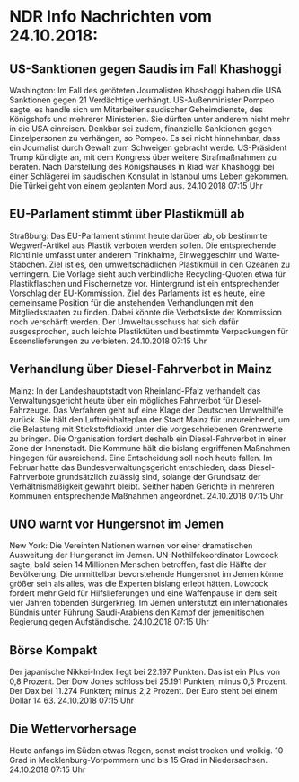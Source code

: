 # NDR Info Nachrichten vom 24.10.2018:


## US-Sanktionen gegen Saudis im Fall Khashoggi
Washington:	Im Fall des getöteten Journalisten Khashoggi haben die USA Sanktionen gegen 21 Verdächtige verhängt. US-Außenminister Pompeo sagte, es handle sich um Mitarbeiter saudischer Geheimdienste, des Königshofs und mehrerer Ministerien. Sie dürften unter anderem nicht mehr in die USA einreisen. Denkbar sei zudem, finanzielle Sanktionen gegen Einzelpersonen zu verhängen, so Pompeo. Es sei nicht hinnehmbar, dass ein Journalist durch Gewalt zum Schweigen gebracht werde. US-Präsident Trump kündigte an, mit dem Kongress über weitere Strafmaßnahmen zu beraten. Nach Darstellung des Königshauses in Riad war Khashoggi bei einer Schlägerei im saudischen Konsulat in Istanbul ums Leben gekommen. Die Türkei geht von einem geplanten Mord aus. 24.10.2018 07:15 Uhr 

## EU-Parlament stimmt über Plastikmüll ab
Straßburg: Das EU-Parlament stimmt heute darüber ab, ob bestimmte Wegwerf-Artikel aus Plastik verboten werden sollen. Die entsprechende Richtlinie umfasst unter anderem Trinkhalme, Einweggeschirr und Watte-Stäbchen. Ziel ist es, den umweltschädlichen Plastikmüll in den Ozeanen zu verringern. Die Vorlage sieht auch verbindliche Recycling-Quoten etwa für Plastikflaschen und Fischernetze vor. Hintergrund ist ein entsprechender Vorschlag der EU-Kommission. Ziel des Parlaments ist es heute, eine gemeinsame Position für die anstehenden Verhandlungen mit den Mitgliedsstaaten zu finden. Dabei könnte die Verbotsliste der Kommission noch verschärft werden. Der Umweltausschuss hat sich dafür ausgesprochen, auch leichte Plastiktüten und bestimmte Verpackungen für Essenslieferungen zu verbieten. 24.10.2018 07:15 Uhr 

## Verhandlung über Diesel-Fahrverbot in Mainz
Mainz:	In der Landeshauptstadt von Rheinland-Pfalz verhandelt das Verwaltungsgericht heute über ein mögliches Fahrverbot für Diesel-Fahrzeuge. Das Verfahren geht auf eine Klage der Deutschen Umwelthilfe zurück. Sie hält den Luftreinhalteplan der Stadt Mainz für unzureichend, um die Belastung mit Stickstoffdioxid unter die vorgeschriebenen Grenzwerte zu bringen. Die Organisation fordert deshalb ein Diesel-Fahrverbot in einer Zone der Innenstadt. Die Kommune hält die bislang ergriffenen Maßnahmen hingegen für ausreichend. Eine Entscheidung soll noch heute fallen. Im Februar hatte das Bundesverwaltungsgericht entschieden, dass Diesel-Fahrverbote grundsätzlich zulässig sind, solange der Grundsatz der Verhältnismäßigkeit gewahrt bleibt. Seither haben Gerichte in mehreren Kommunen entsprechende Maßnahmen angeordnet. 24.10.2018 07:15 Uhr 

## UNO warnt vor Hungersnot im Jemen
New York: Die Vereinten Nationen warnen vor einer dramatischen Ausweitung der Hungersnot im Jemen. UN-Nothilfekoordinator Lowcock sagte, bald seien 14 Millionen Menschen betroffen, fast die Hälfte der Bevölkerung. Die unmittelbar bevorstehende Hungersnot im Jemen könne größer sein als alles, was die Experten bislang erlebt hätten. Lowcock fordert mehr Geld für Hilfslieferungen und eine Waffenpause in dem seit vier Jahren tobenden Bürgerkrieg. Im Jemen unterstützt ein internationales Bündnis unter Führung Saudi-Arabiens den Kampf der jemenitischen Regierung gegen Aufständische. 24.10.2018 07:15 Uhr 

## Börse Kompakt
Der japanische Nikkei-Index liegt bei 22.197 Punkten. Das ist ein Plus von 0,8 Prozent. Der Dow Jones schloss bei 25.191 Punkten; minus 0,5 Prozent. Der Dax bei 11.274 Punkten; minus 2,2 Prozent. Der Euro steht bei einem Dollar 14 63. 24.10.2018 07:15 Uhr 

## Die Wettervorhersage
Heute anfangs im Süden etwas Regen, sonst meist trocken und wolkig. 10 Grad in Mecklenburg-Vorpommern und bis 15 Grad in Niedersachsen. 24.10.2018 07:15 Uhr 
